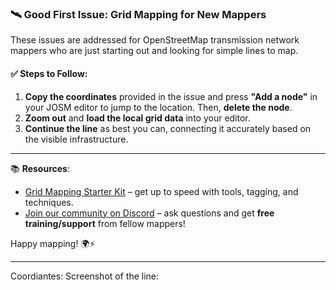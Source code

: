 ### 🛰️ Good First Issue: Grid Mapping for New Mappers

These issues are addressed for OpenStreetMap transmission network mappers who are just starting out and looking for simple lines to map.

#### ✅ Steps to Follow:

1. **Copy the coordinates** provided in the issue and press **"Add a node"** in your JOSM editor to jump to the location. Then, **delete the node**.
2. **Zoom out** and **load the local grid data** into your editor.
3. **Continue the line** as best you can, connecting it accurately based on the visible infrastructure.

---

📚 **Resources**:
- [Grid Mapping Starter Kit](https://github.com/open-energy-transition/grid-mapping-starter-kit) – get up to speed with tools, tagging, and techniques.
- [Join our community on Discord](https://discord.gg/a5znpdFWfD) – ask questions and get **free training/support** from fellow mappers!

Happy mapping! 🌍⚡

---

Coordiantes:
Screenshot of the line:
